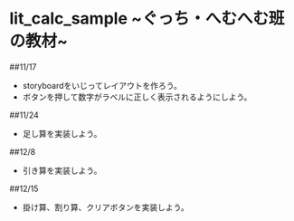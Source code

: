 # lit_calc_sample ~ぐっち・へむへむ班の教材~  
##11/17
* storyboardをいじってレイアウトを作ろう。  
* ボタンを押して数字がラベルに正しく表示されるようにしよう。 

##11/24  
* 足し算を実装しよう。  

##12/8  
* 引き算を実装しよう。  

##12/15
* 掛け算、割り算、クリアボタンを実装しよう。
